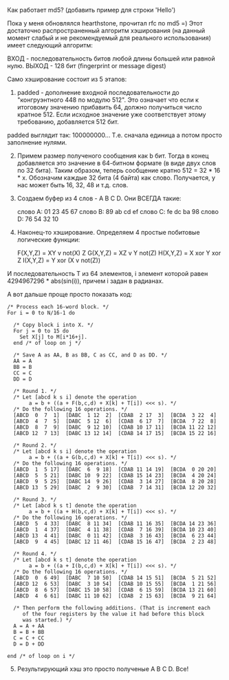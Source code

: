 Как работает md5? (добавить пример для строки 'Hello')

Пока у меня обновлялся hearthstone, прочитал rfc по md5 =)
Этот достаточно распространенный алгоритм хэширования (на данный момент
слабый и не рекомендуемый для реального использования) имеет следующий
алгоритм:

ВХОД - последовательность битов любой длины большей или равной нулю.
ВЫХОД - 128 бит (fingerprint or message digest)

Само хэширование состоит из 5 этапов:

1) padded - дополнение входной последовательности до "конгруэнтного 448 по модулю 512".
Это означает что если к итоговому значению прибавить 64, должно получиться число кратное 512.
Если исходное значение уже соответствует этому требованию, добавляется 512 бит.

padded выглядит так: 100000000...
Т.е. сначала единица а потом просто заполнение нулями.

2) Примем размер полученого сообщения как b бит. Тогда в конец добавляется
это значение в 64-битном формате (в виде двух слов по 32 бита).
Таким образом, теперь сообщение кратно 512 = 32 * 16 * x.
Обозначим каждые 32 бита (4 байта) как слово. Получается, у нас может быть 16, 32, 48 и т.д. слов.

3) Создаем буфер из 4 слов - A B C D. Они ВСЕГДА такие:

    слово A: 01 23 45 67
    слово B: 89 ab cd ef
    слово C: fe dc ba 98
    слово D: 76 54 32 10

4) Наконец-то хэширование. Определяем 4 простые побитовые логические функции:

    F(X,Y,Z) = XY v not(X) Z
    G(X,Y,Z) = XZ v Y not(Z)
    H(X,Y,Z) = X xor Y xor Z
    I(X,Y,Z) = Y xor (X v not(Z))

И последовательность T из 64 элементов, i элемент которой равен 4294967296 * abs(sin(i)),
причем i задан в радианах.

А вот дальше проще просто показать код:

    /* Process each 16-word block. */
    For i = 0 to N/16-1 do

      /* Copy block i into X. */
      For j = 0 to 15 do
        Set X[j] to M[i*16+j].
      end /* of loop on j */

      /* Save A as AA, B as BB, C as CC, and D as DD. */
      AA = A
      BB = B
      CC = C
      DD = D

      /* Round 1. */
      /* Let [abcd k s i] denote the operation
           a = b + ((a + F(b,c,d) + X[k] + T[i]) <<< s). */
      /* Do the following 16 operations. */
      [ABCD  0  7  1]  [DABC  1 12  2]  [CDAB  2 17  3]  [BCDA  3 22  4]
      [ABCD  4  7  5]  [DABC  5 12  6]  [CDAB  6 17  7]  [BCDA  7 22  8]
      [ABCD  8  7  9]  [DABC  9 12 10]  [CDAB 10 17 11]  [BCDA 11 22 12]
      [ABCD 12  7 13]  [DABC 13 12 14]  [CDAB 14 17 15]  [BCDA 15 22 16]

      /* Round 2. */
      /* Let [abcd k s i] denote the operation
           a = b + ((a + G(b,c,d) + X[k] + T[i]) <<< s). */
      /* Do the following 16 operations. */
      [ABCD  1  5 17]  [DABC  6  9 18]  [CDAB 11 14 19]  [BCDA  0 20 20]
      [ABCD  5  5 21]  [DABC 10  9 22]  [CDAB 15 14 23]  [BCDA  4 20 24]
      [ABCD  9  5 25]  [DABC 14  9 26]  [CDAB  3 14 27]  [BCDA  8 20 28]
      [ABCD 13  5 29]  [DABC  2  9 30]  [CDAB  7 14 31]  [BCDA 12 20 32]

      /* Round 3. */
      /* Let [abcd k s t] denote the operation
           a = b + ((a + H(b,c,d) + X[k] + T[i]) <<< s). */
      /* Do the following 16 operations. */
      [ABCD  5  4 33]  [DABC  8 11 34]  [CDAB 11 16 35]  [BCDA 14 23 36]
      [ABCD  1  4 37]  [DABC  4 11 38]  [CDAB  7 16 39]  [BCDA 10 23 40]
      [ABCD 13  4 41]  [DABC  0 11 42]  [CDAB  3 16 43]  [BCDA  6 23 44]
      [ABCD  9  4 45]  [DABC 12 11 46]  [CDAB 15 16 47]  [BCDA  2 23 48]

      /* Round 4. */
      /* Let [abcd k s t] denote the operation
           a = b + ((a + I(b,c,d) + X[k] + T[i]) <<< s). */
      /* Do the following 16 operations. */
      [ABCD  0  6 49]  [DABC  7 10 50]  [CDAB 14 15 51]  [BCDA  5 21 52]
      [ABCD 12  6 53]  [DABC  3 10 54]  [CDAB 10 15 55]  [BCDA  1 21 56]
      [ABCD  8  6 57]  [DABC 15 10 58]  [CDAB  6 15 59]  [BCDA 13 21 60]
      [ABCD  4  6 61]  [DABC 11 10 62]  [CDAB  2 15 63]  [BCDA  9 21 64]

      /* Then perform the following additions. (That is increment each
         of the four registers by the value it had before this block
         was started.) */
      A = A + AA
      B = B + BB
      C = C + CC
      D = D + DD

    end /* of loop on i */

5) Результирующий хэш это просто полученые A B C D. Все!


